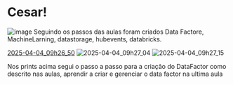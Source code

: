 # Cesar!
![image](https://github.com/user-attachments/assets/3bdfd5d2-46df-4d1c-9183-7dd9b58b54fc)
Seguindo os passos das aulas foram criados Data Factore, MachineLarning, datastorage, hubevents, databricks.


[2025-04-04_09h26_50](https://github.com/user-attachments/assets/425a622c-7719-4ba8-8af8-0d1c6a9e3e52)
![2025-04-04_09h27_04](https://github.com/user-attachments/assets/c83aa3c3-97d7-494e-bde1-ebb1e5ada26c)
![2025-04-04_09h27_15](https://github.com/user-attachments/assets/3cd50e23-4fc5-4388-9942-967d3a4795fa)

Nos prints acima segui o passo a passo para a criação do DataFactor como descrito nas aulas, aprendir a criar e gerenciar o data factor na ultima aula
